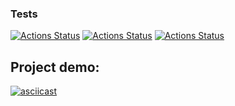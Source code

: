 ### Tests
[![Actions Status](https://github.com/DariaPolubenko/java-project-71/actions/workflows/hexlet-check.yml/badge.svg)](https://github.com/DariaPolubenko/java-project-71/actions)
[![Actions Status](https://github.com/DariaPolubenko/java-project-71/actions/workflows/main.yml/badge.svg)](https://github.com/DariaPolubenko/java-project-71/actions)
[![Actions Status](https://github.com/DariaPolubenko/java-project-71/actions/workflows/codeclimate.yml/badge.svg)](https://github.com/DariaPolubenko/java-project-71/actions)




## Project demo:
[![asciicast](https://asciinema.org/a/655854.svg)](https://asciinema.org/a/655854)

